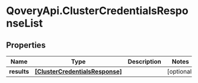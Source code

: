 # QoveryApi.ClusterCredentialsResponseList

## Properties

Name | Type | Description | Notes
------------ | ------------- | ------------- | -------------
**results** | [**[ClusterCredentialsResponse]**](ClusterCredentialsResponse.md) |  | [optional] 


